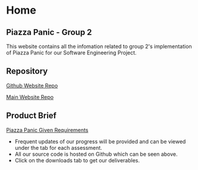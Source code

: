 # Home

## Piazza Panic - Group 2

This website contains all the infomation related to group 2's implementation
of Piazza Panic for our Software Engineering Project.

## Repository

[Github Website Repo](https://github.com/ENG1-Group-2/ENG1-Group-2.github.io/tree/gh-pages)

[Main Website Repo](https://github.com/ENG1-Group-2/ENG1-Assessment-One)

## Product Brief

[Piazza Panic Given Requirements](https://drive.google.com/file/d/1kiN6UghTRHudFDQxvVlS1LPYP5eLKjQc/view?usp=sharing)

* Frequent updates of our progress will be provided and can be viewed under the tab for each assessment.
* All our source code is hosted on Github which can be seen above.
* Click on the downloads tab to get our deliverables.
